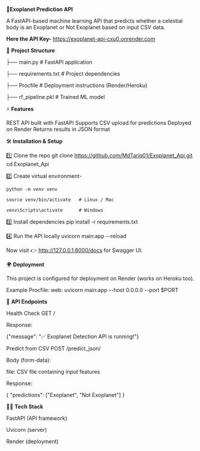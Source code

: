
🚀**Exoplanet Prediction API**

A FastAPI-based machine learning API that predicts whether a celestial body is an Exoplanet or Not Exoplanet based on input CSV data. 

**Here the API Key-**
https://exoplanet-api-cxu0.onrender.com


📂 **Project Structure**

├── main.py             # FastAPI application

├── requirements.txt    # Project dependencies

├── Procfile            # Deployment instructions (Render/Heroku)

├── rf_pipeline.pkl     # Trained ML model

⚡ **Features**

REST API built with FastAPI
Supports CSV upload for predictions
Deployed on Render
Returns results in JSON format

🛠 **Installation & Setup**

1️⃣ Clone the repo
git clone https://github.com/MdTariq01/Exoplanet_Api.git
cd Exoplanet_Api

2️⃣ Create virtual environment-

    python -m venv venv

    source venv/bin/activate   # Linux / Mac

    venv\Scripts\activate      # Windows


3️⃣ Install dependencies
pip install -r requirements.txt

4️⃣ Run the API locally
uvicorn main:app --reload


Now visit 👉 http://127.0.0.1:8000/docs for Swagger UI.

🌍 **Deployment**

This project is configured for deployment on Render (works on Heroku too).

Example Procfile:
web: uvicorn main:app --host 0.0.0.0 --port $PORT

📡 **API Endpoints**

Health Check
GET /

Response:

{"message": "✅ Exoplanet Detection API is running!"}

Predict from CSV
POST /predict_json/

Body (form-data):

file: CSV file containing input features

Response:

{
  "predictions": ["Exoplanet", "Not Exoplanet"]
}

🧑‍💻 **Tech Stack**

FastAPI (API framework)

Uvicorn (server)

Render (deployment)
